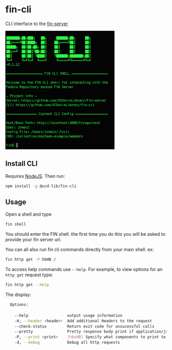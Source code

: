 # fin-cli
CLI interface to the [fin-server](https://github.com/UCDavisLibrary/fin-server)

![Screenshoot](screenshot.png)

## Install CLI

Requires [NodeJS](https://nodejs.org/en/download/).  Then run:

```bash
npm install -g @ucd-lib/fin-cli
```
## Usage

Open a shell and type

```bash
fin shell
```

You should enter the FIN shell.  the first time you do this
you will be asked to provide your fin server url.

You can all also run fin cli commands directly from your main shell.  ex:

```bash
fin http get -P hbHB /
```

To access help commands use `--help`.  For example, to view options for an `http get` request type:

```bash
fin http get --help
```

The display:

```bash
  Options:

    --help                 output usage information
    -H, --header <header>  Add additional Headers to the request
    --check-status         Return exit code for unsucessful calls
    --pretty               Pretty response body print if application/json or application/ld+json
    -P, --print <print>    [hbsHB] Specify what components to print to user. Value should be any combination of hbsHB where: H=request headers, B=request body,h=response headers, b=response body and s=response HTTP status code
    -d, --debug            Debug all http requests
```

